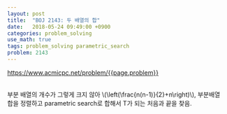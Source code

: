 ```yaml
---
layout: post
title:  "BOJ 2143: 두 배열의 합"
date:   2018-05-24 09:49:00 +0900
categories: problem_solving
use_math: true
tags: problem_solving parametric_search
problem: 2143
---
```


<a target="_blank" href="https://www.acmicpc.net/problem/{{page.problem}}">https://www.acmicpc.net/problem/{{page.problem}}</a><br/><br/>

부분 배열의 개수가 그렇게 크지 않아 \\(\left(\frac\{n(n-1)\}\{2\}+n\right)\\), 부분배열 합을 정렬하고 parametric search로 합해서 T가 되는 처음과 끝을 찾음.